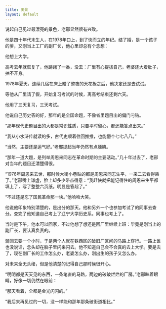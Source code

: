 ```yaml
---
title: 美景
layout: default
---
```


说起自己见过最漂亮的景色，老邢显然很有兴致。

他是四十年代末生人，在1978年口上，到了快而立的年纪。结了婚，是一个孩子的爹，又刚当上工厂的副厂长，他心里却总有个念想：

他想上大学。

高考去年就恢复了，他踌躇了一番，没去：厂里有心提拔自己，老婆还大着肚子，抽不开身。

1978年夏天，连续几宿在床上瞪了整夜的天花板之后，他决定还是去试试。

等他从厂里请了假，开始复习考试的时候，离高考结束还剩六天。

他用了三天复习，三天考试。

他说自己历史答的好，那年的是全国命题，不像省里题目出的偏门刁钻。

“那年现代史题目出的大都是常识性质，只要平时留心，都还能答点出来。”

“我从小水浒传就读的多，古代史顺着往回推推，也能懵个七七八八。”

“当然，主要还是运气好。”老邢提起当年仍然有点腼腆。

“那年一道大题，是列举周恩来同志在革命时期的主要活动。”几十年过去了，老邢对当年的题目还清楚得很。

“1976年周恩来去世，那时候大街小巷贴的都是周恩来同志生平，一来二去看得熟了。”老邢嘴上谦虚，脸上却多少带点得意：“我赶快就把能记得住的周恩来生平都填上了，写了整整六页纸。明显是答超了。”

“不过还是忘了国民革命那一块。”他哈哈大笑。


他说他印象特别清楚的，是出分的那天。他和另外一个也参加考试了的同事去查分。查完了他知道自己考上了辽宁大学历史系。同事也考上了。

当时是下午，他本可以回家，不过他想了想还是回厂里继续上班：毕竟是刚当上的副厂长，要认真负责的。

骑回去要一个小时，于是两个人就在铁西区的破旧厂区间的马路上穿行。一路上谁也没说话，念头却在脑子里闪来闪去。他不知道自己会不会真的去上大学。要是去了，现在副厂长的工作怎么办，老婆怎么办，刚出生的孩子又怎么办。

对未来全无头绪，但是他清楚的记得自己那时候很开心。

“明明都是天天见的东西，一条笔直的马路，两边的破破烂烂的厂房。”老邢眯着眼睛，好像一切仍然在眼前：

“那天看着，全都是金光闪闪的。”

“我后来再见过的一切，没一样能和那年那条破街道相比。”

